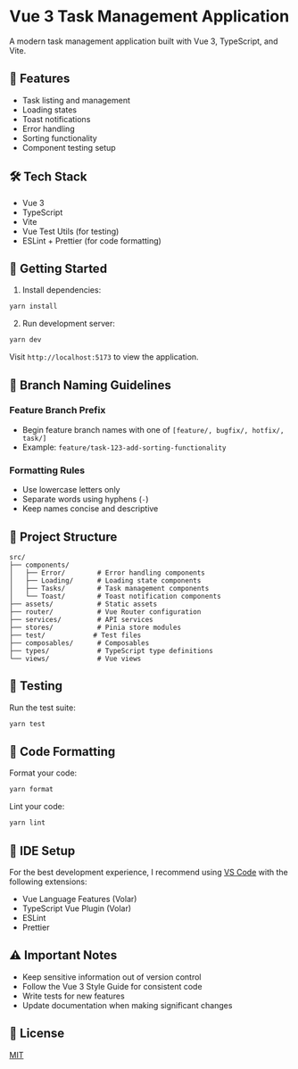 # Vue 3 Task Management Application

A modern task management application built with Vue 3, TypeScript, and Vite.

## 🚀 Features

- Task listing and management
- Loading states
- Toast notifications
- Error handling
- Sorting functionality
- Component testing setup

## 🛠️ Tech Stack

- Vue 3
- TypeScript
- Vite
- Vue Test Utils (for testing)
- ESLint + Prettier (for code formatting)

## 🔧 Getting Started

1. Install dependencies:

```bash
yarn install
```

2. Run development server:

```bash
yarn dev
```

Visit `http://localhost:5173` to view the application.

## 🌿 Branch Naming Guidelines

### Feature Branch Prefix

- Begin feature branch names with one of `[feature/, bugfix/, hotfix/, task/]`
- Example: `feature/task-123-add-sorting-functionality`

### Formatting Rules

- Use lowercase letters only
- Separate words using hyphens (`-`)
- Keep names concise and descriptive

## 📁 Project Structure

```
src/
├── components/
│   ├── Error/        # Error handling components
│   ├── Loading/      # Loading state components
│   ├── Tasks/        # Task management components
│   └── Toast/        # Toast notification components
├── assets/           # Static assets
├── router/           # Vue Router configuration
├── services/         # API services
├── stores/           # Pinia store modules
├── test/            # Test files
├── composables/      # Composables
├── types/            # TypeScript type definitions
└── views/            # Vue views
```

## 🧪 Testing

Run the test suite:

```bash
yarn test
```

## 💅 Code Formatting

Format your code:

```bash
yarn format
```

Lint your code:

```bash
yarn lint
```

## 🔧 IDE Setup

For the best development experience, I recommend using [VS Code](https://code.visualstudio.com/) with the following extensions:

- Vue Language Features (Volar)
- TypeScript Vue Plugin (Volar)
- ESLint
- Prettier

## ⚠️ Important Notes

- Keep sensitive information out of version control
- Follow the Vue 3 Style Guide for consistent code
- Write tests for new features
- Update documentation when making significant changes

## 📝 License

[MIT](LICENSE)

